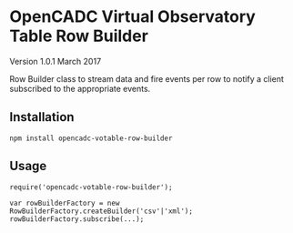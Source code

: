 # OpenCADC Virtual Observatory Table Row Builder

Version 1.0.1
March 2017

Row Builder class to stream data and fire events per row to notify a client subscribed to the appropriate events.

## Installation

```
npm install opencadc-votable-row-builder
```

## Usage

```
require('opencadc-votable-row-builder');

var rowBuilderFactory = new RowBuilderFactory.createBuilder('csv'|'xml');
rowBuilderFactory.subscribe(...);

```

